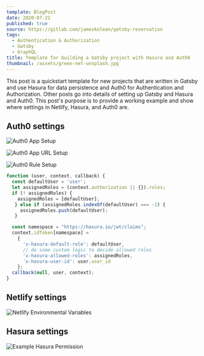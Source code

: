 ```yaml
---
template: BlogPost
date: 2020-07-22
published: true
source: https://gitlab.com/jameskolean/gatsby-reservation
tags:
  - Authentication & Authorization
  - Gatsby
  - GraphQL
title: Template for building a Gatsby project with Hasura and Auth0
thumbnail: /assets/green-net-unsplash.jpg
---
```


This post is a quickstart template for new projects that are written in Gatsby and use Hasura for data persistence and Auth0 for Authentication and Authorization. Other posts go into details of setting up Gatsby and Hasura and Auth0. This post's purpose is to provide a working example and show where settings in Netlify, Hasura, and Auth0 are.

## Auth0 settings

![Auth0 App Setup](/assets/gatsby-hasura-auth-quickstart/auth0-app-2.png)

![Auth0 App URL Setup](/assets/gatsby-hasura-auth-quickstart/auth0-app-2.png)

![Auth0 Rule Setup](/assets/gatsby-hasura-auth-quickstart/auth0-rules.png)

```javascript
function (user, context, callback) {
  const defaultUser = 'user';
  let assignedRoles = (context.authorization || {}).roles;
  if (! assignedRoles) {
    assignedRoles = [defaultUser];
   } else if (assignedRoles.indexOf(defaultUser) === -1) {
     assignedRoles.push(defaultUser);
   }

  const namespace = "https://hasura.io/jwt/claims";
  context.idToken[namespace] =
    {
      'x-hasura-default-role': defaultUser,
      // do some custom logic to decide allowed roles
      'x-hasura-allowed-roles': assignedRoles,
      'x-hasura-user-id': user.user_id
    };
  callback(null, user, context);
}
```

## Netlify settings

![Netlify Environmental Variables](/assets/gatsby-hasura-auth-quickstart/netlify-env-vars.png)

## Hasura settings

![Example Hasura Permission](/assets/gatsby-hasura-auth-quickstart/hasura-premission.png)
